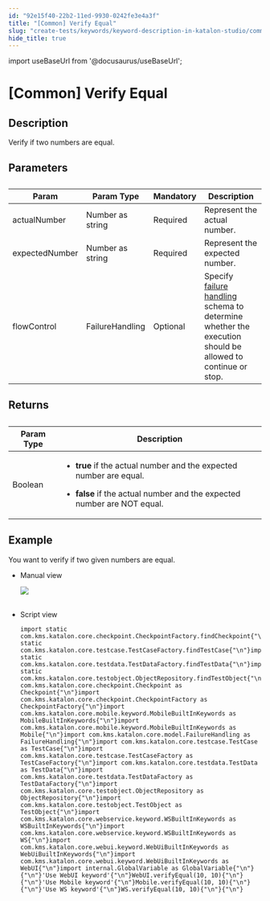 ```yaml
---
id: "92e15f40-22b2-11ed-9930-0242fe3e4a3f"
title: "[Common] Verify Equal"
slug: "create-tests/keywords/keyword-description-in-katalon-studio/common-assertions/common-verify-equal"
hide_title: true
---
```

import useBaseUrl from '@docusaurus/useBaseUrl';


# <a id="id_0" class="anchor_top_offset"/><a id="ariaid-title1" class="anchor_top_offset"/>[Common] Verify Equal


## <a id="id_0__id_1" class="anchor_top_offset"/>Description 

              
<p xmlns="http://www.w3.org/1999/xhtml" className="p">Verify if two numbers are equal.</p> 
      

## <a id="id_0__id_2" class="anchor_top_offset"/>Parameters 

              
<table xmlns="http://www.w3.org/1999/xhtml" className="table anchor_top_offset" id="id_0__4080ce6a-0232-4f73-b8f9-d95fa7b98798"><caption /><thead className="thead"><tr className><th className="entry anchor_top_offset" id="id_0__4080ce6a-0232-4f73-b8f9-d95fa7b98798__entry__1">Param</th><th className="entry anchor_top_offset" id="id_0__4080ce6a-0232-4f73-b8f9-d95fa7b98798__entry__2">Param Type</th><th className="entry anchor_top_offset" id="id_0__4080ce6a-0232-4f73-b8f9-d95fa7b98798__entry__3">Mandatory</th><th className="entry anchor_top_offset" id="id_0__4080ce6a-0232-4f73-b8f9-d95fa7b98798__entry__4">Description</th></tr></thead><tbody className="tbody"><tr className><td className="entry" headers="id_0__4080ce6a-0232-4f73-b8f9-d95fa7b98798__entry__1 id_0__4080ce6a-0232-4f73-b8f9-d95fa7b98798__entry__2 id_0__4080ce6a-0232-4f73-b8f9-d95fa7b98798__entry__3 id_0__4080ce6a-0232-4f73-b8f9-d95fa7b98798__entry__4 ">actualNumber</td><td className="entry" headers="id_0__4080ce6a-0232-4f73-b8f9-d95fa7b98798__entry__1 id_0__4080ce6a-0232-4f73-b8f9-d95fa7b98798__entry__2 id_0__4080ce6a-0232-4f73-b8f9-d95fa7b98798__entry__3 id_0__4080ce6a-0232-4f73-b8f9-d95fa7b98798__entry__4 ">Number as string</td><td className="entry" headers="id_0__4080ce6a-0232-4f73-b8f9-d95fa7b98798__entry__1 id_0__4080ce6a-0232-4f73-b8f9-d95fa7b98798__entry__2 id_0__4080ce6a-0232-4f73-b8f9-d95fa7b98798__entry__3 id_0__4080ce6a-0232-4f73-b8f9-d95fa7b98798__entry__4 ">Required</td><td className="entry" headers="id_0__4080ce6a-0232-4f73-b8f9-d95fa7b98798__entry__1 id_0__4080ce6a-0232-4f73-b8f9-d95fa7b98798__entry__2 id_0__4080ce6a-0232-4f73-b8f9-d95fa7b98798__entry__3 id_0__4080ce6a-0232-4f73-b8f9-d95fa7b98798__entry__4 ">Represent the actual number.</td></tr><tr className><td className="entry" headers="id_0__4080ce6a-0232-4f73-b8f9-d95fa7b98798__entry__1 id_0__4080ce6a-0232-4f73-b8f9-d95fa7b98798__entry__2 id_0__4080ce6a-0232-4f73-b8f9-d95fa7b98798__entry__3 id_0__4080ce6a-0232-4f73-b8f9-d95fa7b98798__entry__4 ">expectedNumber</td><td className="entry" headers="id_0__4080ce6a-0232-4f73-b8f9-d95fa7b98798__entry__1 id_0__4080ce6a-0232-4f73-b8f9-d95fa7b98798__entry__2 id_0__4080ce6a-0232-4f73-b8f9-d95fa7b98798__entry__3 id_0__4080ce6a-0232-4f73-b8f9-d95fa7b98798__entry__4 ">Number as string</td><td className="entry" headers="id_0__4080ce6a-0232-4f73-b8f9-d95fa7b98798__entry__1 id_0__4080ce6a-0232-4f73-b8f9-d95fa7b98798__entry__2 id_0__4080ce6a-0232-4f73-b8f9-d95fa7b98798__entry__3 id_0__4080ce6a-0232-4f73-b8f9-d95fa7b98798__entry__4 ">Required</td><td className="entry" headers="id_0__4080ce6a-0232-4f73-b8f9-d95fa7b98798__entry__1 id_0__4080ce6a-0232-4f73-b8f9-d95fa7b98798__entry__2 id_0__4080ce6a-0232-4f73-b8f9-d95fa7b98798__entry__3 id_0__4080ce6a-0232-4f73-b8f9-d95fa7b98798__entry__4 ">Represent the expected number.</td></tr><tr className><td className="entry" headers="id_0__4080ce6a-0232-4f73-b8f9-d95fa7b98798__entry__1 id_0__4080ce6a-0232-4f73-b8f9-d95fa7b98798__entry__2 id_0__4080ce6a-0232-4f73-b8f9-d95fa7b98798__entry__3 id_0__4080ce6a-0232-4f73-b8f9-d95fa7b98798__entry__4 ">flowControl</td><td className="entry" headers="id_0__4080ce6a-0232-4f73-b8f9-d95fa7b98798__entry__1 id_0__4080ce6a-0232-4f73-b8f9-d95fa7b98798__entry__2 id_0__4080ce6a-0232-4f73-b8f9-d95fa7b98798__entry__3 id_0__4080ce6a-0232-4f73-b8f9-d95fa7b98798__entry__4 ">FailureHandling</td><td className="entry" headers="id_0__4080ce6a-0232-4f73-b8f9-d95fa7b98798__entry__1 id_0__4080ce6a-0232-4f73-b8f9-d95fa7b98798__entry__2 id_0__4080ce6a-0232-4f73-b8f9-d95fa7b98798__entry__3 id_0__4080ce6a-0232-4f73-b8f9-d95fa7b98798__entry__4 ">Optional</td><td className="entry" headers="id_0__4080ce6a-0232-4f73-b8f9-d95fa7b98798__entry__1 id_0__4080ce6a-0232-4f73-b8f9-d95fa7b98798__entry__2 id_0__4080ce6a-0232-4f73-b8f9-d95fa7b98798__entry__3 id_0__4080ce6a-0232-4f73-b8f9-d95fa7b98798__entry__4 ">Specify <a className="xref" href="/docs/maintain/configure-failure-handling-settings-in-katalon-studio">failure handling</a> schema to         determine whether the execution should be allowed to continue or         stop.</td></tr></tbody></table> 
      

## <a id="id_0__id_3" class="anchor_top_offset"/>Returns

              
<table xmlns="http://www.w3.org/1999/xhtml" className="table anchor_top_offset" id="id_0__97a23808-3416-41e0-92a2-0962ff48745e"><caption /><thead className="thead"><tr className><th className="entry anchor_top_offset" id="id_0__97a23808-3416-41e0-92a2-0962ff48745e__entry__1">Param Type</th><th className="entry anchor_top_offset" id="id_0__97a23808-3416-41e0-92a2-0962ff48745e__entry__2">Description</th></tr></thead><tbody className="tbody"><tr className><td className="entry" headers="id_0__97a23808-3416-41e0-92a2-0962ff48745e__entry__1 id_0__97a23808-3416-41e0-92a2-0962ff48745e__entry__2 ">Boolean</td><td className="entry" headers="id_0__97a23808-3416-41e0-92a2-0962ff48745e__entry__1 id_0__97a23808-3416-41e0-92a2-0962ff48745e__entry__2 ">         <ul className="ul"><li className="li">             <p className="p">               <strong className="ph b">true</strong> if the actual number and the expected               number are equal.</p>           </li><li className="li">             <p className="p">               <strong className="ph b">false</strong> if the actual number and the               expected number are NOT equal.</p>           </li></ul>       </td></tr></tbody></table> 
      

## <a id="id_0__id_4" class="anchor_top_offset"/>Example 

              
<p xmlns="http://www.w3.org/1999/xhtml" className="p">You want to verify if two given numbers are equal.</p> 
      
<ul xmlns="http://www.w3.org/1999/xhtml" className="ul"><li className="li">Manual view   <p className="p"><img className="image" src={useBaseUrl("https://github.com/katalon-studio/docs-images/raw/master/katalon-studio/docs/common-verify-equal/image2017-3-3-173A103A11.png")} /><br /><br /></p>   </li><li className="li">     <p className="p">Script view </p>     <pre className="pre codeblock"><code>import static com.kms.katalon.core.checkpoint.CheckpointFactory.findCheckpoint{"\n"}import static com.kms.katalon.core.testcase.TestCaseFactory.findTestCase{"\n"}import static com.kms.katalon.core.testdata.TestDataFactory.findTestData{"\n"}import static com.kms.katalon.core.testobject.ObjectRepository.findTestObject{"\n"}import com.kms.katalon.core.checkpoint.Checkpoint as Checkpoint{"\n"}import com.kms.katalon.core.checkpoint.CheckpointFactory as CheckpointFactory{"\n"}import com.kms.katalon.core.mobile.keyword.MobileBuiltInKeywords as MobileBuiltInKeywords{"\n"}import com.kms.katalon.core.mobile.keyword.MobileBuiltInKeywords as Mobile{"\n"}import com.kms.katalon.core.model.FailureHandling as FailureHandling{"\n"}import com.kms.katalon.core.testcase.TestCase as TestCase{"\n"}import com.kms.katalon.core.testcase.TestCaseFactory as TestCaseFactory{"\n"}import com.kms.katalon.core.testdata.TestData as TestData{"\n"}import com.kms.katalon.core.testdata.TestDataFactory as TestDataFactory{"\n"}import com.kms.katalon.core.testobject.ObjectRepository as ObjectRepository{"\n"}import com.kms.katalon.core.testobject.TestObject as TestObject{"\n"}import com.kms.katalon.core.webservice.keyword.WSBuiltInKeywords as WSBuiltInKeywords{"\n"}import com.kms.katalon.core.webservice.keyword.WSBuiltInKeywords as WS{"\n"}import com.kms.katalon.core.webui.keyword.WebUiBuiltInKeywords as WebUiBuiltInKeywords{"\n"}import com.kms.katalon.core.webui.keyword.WebUiBuiltInKeywords as WebUI{"\n"}import internal.GlobalVariable as GlobalVariable{"\n"}{"\n"}'Use WebUI keyword'{"\n"}WebUI.verifyEqual(10, 10){"\n"}{"\n"}'Use Mobile keyword'{"\n"}Mobile.verifyEqual(10, 10){"\n"}{"\n"}'Use WS keyword'{"\n"}WS.verifyEqual(10, 10){"\n"}{"\n"}</code></pre>   </li></ul> 
      
